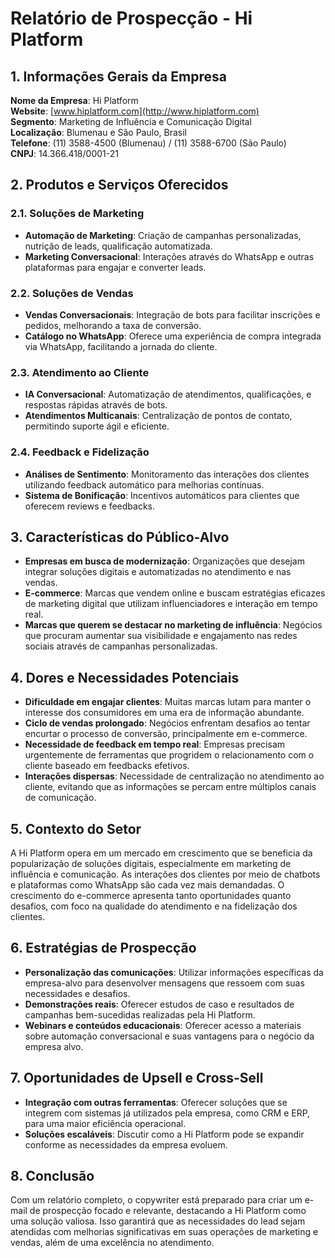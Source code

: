 # Relatório de Prospecção - Hi Platform

## 1. Informações Gerais da Empresa
**Nome da Empresa**: Hi Platform  
**Website**: [www.hiplatform.com](http://www.hiplatform.com)  
**Segmento**: Marketing de Influência e Comunicação Digital  
**Localização**: Blumenau e São Paulo, Brasil  
**Telefone**: (11) 3588-4500 (Blumenau) / (11) 3588-6700 (São Paulo)  
**CNPJ**: 14.366.418/0001-21  

## 2. Produtos e Serviços Oferecidos
### 2.1. Soluções de Marketing
- **Automação de Marketing**: Criação de campanhas personalizadas, nutrição de leads, qualificação automatizada.
- **Marketing Conversacional**: Interações através do WhatsApp e outras plataformas para engajar e converter leads.

### 2.2. Soluções de Vendas
- **Vendas Conversacionais**: Integração de bots para facilitar inscrições e pedidos, melhorando a taxa de conversão.
- **Catálogo no WhatsApp**: Oferece uma experiência de compra integrada via WhatsApp, facilitando a jornada do cliente.

### 2.3. Atendimento ao Cliente
- **IA Conversacional**: Automatização de atendimentos, qualificações, e respostas rápidas através de bots.
- **Atendimentos Multicanais**: Centralização de pontos de contato, permitindo suporte ágil e eficiente.

### 2.4. Feedback e Fidelização
- **Análises de Sentimento**: Monitoramento das interações dos clientes utilizando feedback automático para melhorias contínuas.
- **Sistema de Bonificação**: Incentivos automáticos para clientes que oferecem reviews e feedbacks.

## 3. Características do Público-Alvo
- **Empresas em busca de modernização**: Organizações que desejam integrar soluções digitais e automatizadas no atendimento e nas vendas.
- **E-commerce**: Marcas que vendem online e buscam estratégias eficazes de marketing digital que utilizam influenciadores e interação em tempo real.
- **Marcas que querem se destacar no marketing de influência**: Negócios que procuram aumentar sua visibilidade e engajamento nas redes sociais através de campanhas personalizadas.

## 4. Dores e Necessidades Potenciais
- **Dificuldade em engajar clientes**: Muitas marcas lutam para manter o interesse dos consumidores em uma era de informação abundante.
- **Ciclo de vendas prolongado**: Negócios enfrentam desafios ao tentar encurtar o processo de conversão, principalmente em e-commerce.
- **Necessidade de feedback em tempo real**: Empresas precisam urgentemente de ferramentas que progridem o relacionamento com o cliente baseado em feedbacks efetivos.
- **Interações dispersas**: Necessidade de centralização no atendimento ao cliente, evitando que as informações se percam entre múltiplos canais de comunicação.

## 5. Contexto do Setor
A Hi Platform opera em um mercado em crescimento que se beneficia da popularização de soluções digitais, especialmente em marketing de influência e comunicação. As interações dos clientes por meio de chatbots e plataformas como WhatsApp são cada vez mais demandadas. O crescimento do e-commerce apresenta tanto oportunidades quanto desafios, com foco na qualidade do atendimento e na fidelização dos clientes.

## 6. Estratégias de Prospecção
- **Personalização das comunicações**: Utilizar informações específicas da empresa-alvo para desenvolver mensagens que ressoem com suas necessidades e desafios.
- **Demonstrações reais**: Oferecer estudos de caso e resultados de campanhas bem-sucedidas realizadas pela Hi Platform.
- **Webinars e conteúdos educacionais**: Oferecer acesso a materiais sobre automação conversacional e suas vantagens para o negócio da empresa alvo.

## 7. Oportunidades de Upsell e Cross-Sell
- **Integração com outras ferramentas**: Oferecer soluções que se integrem com sistemas já utilizados pela empresa, como CRM e ERP, para uma maior eficiência operacional.
- **Soluções escaláveis**: Discutir como a Hi Platform pode se expandir conforme as necessidades da empresa evoluem.

## 8. Conclusão
Com um relatório completo, o copywriter está preparado para criar um e-mail de prospecção focado e relevante, destacando a Hi Platform como uma solução valiosa. Isso garantirá que as necessidades do lead sejam atendidas com melhorias significativas em suas operações de marketing e vendas, além de uma excelência no atendimento.